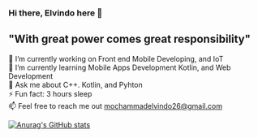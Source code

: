 ### Hi there, Elvindo here 👋

## "With great power comes great responsibility"

🔭 I’m currently working on Front end Mobile Developing, and IoT <br/>
🌱 I’m currently learning Mobile Apps Development Kotlin, and Web Development <br/>
💬 Ask me about C++. Kotlin, and Pyhton <br/>
⚡ Fun fact: 3 hours sleep <br/>
📫 Feel free to reach me out mochammadelvindo26@gmail.com <br/>

[![Anurag's GitHub stats](https://github-readme-stats.vercel.app/api?username=elvindo)](https://github.com/anuraghazra/github-readme-stats)


